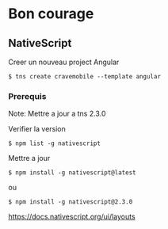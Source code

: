 # Bon courage

## NativeScript

Creer un nouveau project Angular
```
$ tns create cravemobile --template angular
```

### Prerequis

Note: Mettre a jour a tns 2.3.0

Verifier la version
```
$ npm list -g nativescript
```

Mettre a jour
```
$ npm install -g nativescript@latest
```
ou
```
$ npm install -g nativescript@2.3.0
```



https://docs.nativescript.org/ui/layouts

